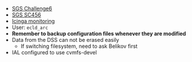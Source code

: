 * [SGS Challenge6](https://redmine.isdc.unige.ch/projects/euclid/wiki/SGSChallenge6_)
* [SGS SC456](https://redmine.isdc.unige.ch/projects/euclid/wiki/SGSC456_)
* [Icinga monitoring](https://srv1-euclid.esc.rzg.mpg.de/icinga/)
* User: `ecld_arc`
* **Remember to backup configuration files whenever they are modified**
* Data from the DSS can not be erased easily
    - If switching filesystem, need to ask Belikov first
* IAL configured to use cvmfs-devel